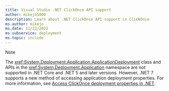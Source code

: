 ```yaml
---
title: Visual Studio .NET ClickOnce API support
author: mikejo5000
description: Learn about .NET ClickOnce API support in ClickOnce
ms.author: mikejo
ms.date: 11/22/2022
ms.subservice: deployment
ms.topic: include
---
```


> [!NOTE]
> The <xref:System.Deployment.Application.ApplicationDeployment> class and APIs in the <xref:System.Deployment.Application> namespace are not supported in .NET Core and .NET 5 and later versions. However, .NET 7 supports a new method of accessing application deployment properties. For more information, see [Access ClickOnce deployment properties in .NET](../../deployment/access-clickonce-deployment-properties-dotnet.md).
